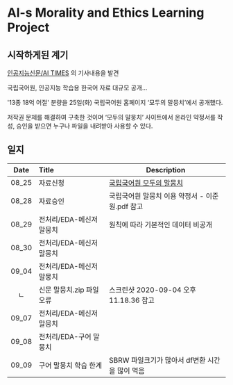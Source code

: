 # AI-s Morality and Ethics Learning Project

## 시작하게된 계기
[인공지능신문/AI TIMES](https://twitter.com/AITIMES1/status/1298064993997340673) 의 기사내용을 발견

국립국어원, 인공지능 학습용 한국어 자료 대규모 공개...

'13종 18억 어절' 분량을 25일(화) 국립국어원 홈페이지 ‘모두의 말뭉치’에서 공개했다.

저작권 문제를 해결하여 구축한 것이며 ‘모두의 말뭉치’ 사이트에서 온라인 약정서를 작성, 승인을 받으면 누구나 파일을 내려받아 사용할 수 있다.


## 일지
|Date|Title|Description|
|:---:|:---|---|
|08_25|자료신청|[국립국어원 모두의 말뭉치](https://corpus.korean.go.kr/main.do#none)|
|08_28|자료승인|국립국어원 말뭉치 이용 약정서 - 이준원.pdf 참고|
|08_29|전처리/EDA-메신저 말뭉치|원칙에 따라 기본적인 데이터 비공개|
|08_30|전처리/EDA-메신저 말뭉치||
|09_04|전처리/EDA-메신저 말뭉치||
|ㄴ|신문 말뭉치.zip 파일 오류|스크린샷 2020-09-04 오후 11.18.36 참고|
|09_07|전처리/EDA-메신저 말뭉치||
|09_08|전처리/EDA-구어 말뭉치||
|09_09|구어 말뭉치 학습 한계|SBRW 파일크기가 많아서 df변환 시간을 많이 먹음|
